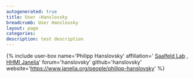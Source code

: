 ```yaml
---
autogenerated: true
title: User ›Hanslovsky
breadcrumb: User Hanslovsky
layout: page
categories: 
description: test description
---
```


{% include user-box name='Philipp Hanslovsky' affiliation=' [Saalfeld Lab](https://www.janelia.org/lab/saalfeld-lab) , [HHMI Janelia](https://www.janelia.org/)' forum='hanslovsky' github='hanslovsky' website='https://www.janelia.org/people/philipp-hanslovsky' %}
